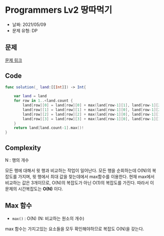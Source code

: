 # Programmers Lv2 땅따먹기

- 날짜: 2021/05/09
- 문제 유형: DP
## 문제
[문제 링크](https://programmers.co.kr/learn/courses/30/lessons/12913)

## Code
```swift
func solution(_ land:[[Int]]) -> Int{
    
    var land = land
    for row in 1..<land.count {
        land[row][0] = land[row][0] + max(land[row-1][1], land[row-1][2], land[row-1][3])
        land[row][1] = land[row][1] + max(land[row-1][0], land[row-1][2], land[row-1][3])
        land[row][2] = land[row][2] + max(land[row-1][0], land[row-1][1], land[row-1][3])
        land[row][3] = land[row][3] + max(land[row-1][0], land[row-1][1], land[row-1][2])
    }
    return land[land.count-1].max()!
}

```

## Complexity
N : 행의 개수

모든 행에 대해서 윗 행과 비교하는 작업이 일어난다. 모든 행을 순회하는데 O(N)의 복잡도를 가지며, 윗 행에서 최대 값을 찾는데에서 max함수를 이용한다.
현재 max에서 비교하는 값은 3개이므로, O(N)의 복잡도가 아닌 O(1)의 복잡도를 가진다.
따라서 이 문제의 시간복잡도는 **O(N)** 이다. 

## Max 함수
- `max()` : O(N) (N: 비교하는 원소의 개수)

max 함수는 가지고있는 요소들을 모두 확인해야하므로 복잡도 O(N)을 갖는다.
